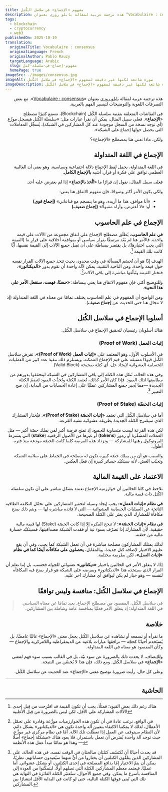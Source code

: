 ```yaml
---
title: مفهوم «الإجماع» في سلاسل الكُتل‏
description: هذه ترجمة عربية لمقالة بابلو روزي بعنوان ”Vocabulaire : consensus“
tags:
  - blockchain
  - cryptocurrency
  - web3
publishedOn: 2025-10-19
translation:
  originalTitle: Vocabulaire :‏ consensus
  originalLanguage: French
  originalAuthor: Pablo Rauzy
  targetLanguage: Arabic
  slug: مفهوم-إجماع-في-سلسلة-كتل
  homePage: true
imageSrc: ./images/consensus.jpg
imageAlt: صورة شائعة لكنها غير دقيقة لمفهوم «الإجماع» في سلاسل الكُتل
imageDescription: صورة شائعة لكنها غير دقيقة لمفهوم «الإجماع» في سلاسل الكُتل
---
```


<div lang="ar" dir="rtl" class="rtl">

هذه ترجمة عربية لمقالة [بابلو روزي](https://pablo.rauzy.name/) بعنوان «[Vocabulaire : consensus](https://p4bl0.net/post/2022/01/Vocabulaire-%3A-consensus)».‏
مع بعض التصرفات اللغوية والتوضيحات لتيسير الفهم بالعربية.

في النقاشات المتعلقة بتقنية سلسلة الكُتل (Blockchain)، نسمع كثيرًا مصطلح «**الإجماع**». فعلى سبيل المثال، يمكن أن نقرأ عبارات مثل: «سلسلة الكُتل هي<span class="rtl-highlight">سجل موزّع</span> (أي توجد نسخة من السجل موجودة عند كل المشاركين في الشبكة)، يُسجِّل المعاملات التي يحصل حولها <span class="rtl-highlight">إجماع</span> على الشبكة».

<p class="rtl-colored">ولكن، ماذا نعني هنا بمصطلح «الإجماع»؟ </p>

## الإجماع في اللغة المتداولة

في اللغة المتداولة، يحمل لفظ الإجماع دلالة اجتماعية وسياسية. وهو يعني أن الغالبية العظمى توافق على فكرة أو قرار، أشبه **بالإجماع الكامل**.

فعلى سبيل المثال، نقول إن قرارًا ما «**اتُّخذ بالإجماع**» إذا لم يعترض عليه أحد.

ولكي يكون الأمر أكثر وضوحًا، فإن مفهوم الاتفاق هنا يعني:

- «أنا موافق، هذا ما أريده، وهو ما ينسجم مع قناعاتي» **(إجماع قوي)**
- أو: «لا أعترض، وأراه مقبولًا» **(إجماع ضعيف)**

## الإجماع في علم الحاسوب

**في علم الحاسوب**، يُطلَق مصطلح الإجماع على اتفاق مجموعة من الآلات على قيمة واحدة. فالأمر هنا لم يَعُد مرتبطًا بقرار سياسي أو بموافقة أخلاقية على قرارٍ ما (القيمة التي يجب اختيارها)، بل يقتصر ببساطة على أن تصل جميع الآلات إلى القيمة نفسها، أيًّا كانت تلك القيمة [^1].

الهدف إذًا هو أن تُحسَم المسألة في وقت محدود، بحيث تتخذ جميع الآلات القرار نفسه حول قيمة واحدة. ومن الناحية التقنية، يمكن لآلة واحدة أن تقوم بدور **«الديكتاتور»**، فتختار القيمة وتُبلّغها مباشرة إلى باقي الآلات[^2].

وللتوضيح أكثر، فإن مفهوم الاتفاق هنا يعني ببساطة: **«حسنًا، فهمت، سنفعل الأمر على هذا النحو»**.

<p class="rtl-colored">
ومن الواضح أن المفهوم في علم الحاسوب يختلف تمامًا عن معناه في اللغة المتداولة (إذ لا مجال هنا حتى للحديث عن
<b>إجماع ضعيف</b>).
</p>

## أسلوبا الإجماع في سلاسل الكُتل

هناك أسلوبان رئيسيان لتحقيق الإجماع في سلاسل الكُتل.

### إثبات العمل (Proof of Work)

في الأسلوب الأول، وهو المعتمد على <span class="rtl-highlight">**«إثبات العمل (Proof of Work)»**</span>، تفرض سلاسل الكُتل قيودًا مسبقة على قيم الإجماع الممكنة. ويستلزم ذلك تنفيذ عدد كبير من العمليات الحسابية العشوائية لإيجاد حل، أي كتلة صحيحة (Valid Block).

وفي هذه الحالة، تُنقَل هذه الكتلة إلى باقي المشاركين في الشبكة ليتحققوا بدورهم من مطابقتها لتلك القيود. فإذا كان الأمر كذلك، تُعتمد الكتلة وتُحدَّث القيود لتضمّ الكتلة الجديدة —مما يُجبر جميع المشاركين عمليًا على إعادة الحسابات من البداية، إن صح التعبير [^3].

### إثبات الحصّة (Proof of Stake)

أما في سلاسل الكُتل التي تعتمد <span class="rtl-highlight">**«إثبات الحصّة (Proof of Stake)»**</span>، فيُختار المشارك الذي سيقترح الكتلة الجديدة بطريقة عشوائية تشبه القرعة.

لكن هذه القرعة ليست متساوية للجميع، إذ تمنح فرصة أكبر لمن يملك حصّة أكبر — مثل العملات المشفّرة أو رموز (**tokens**) أو غيرها من الأصول الرقمية (**stake**) التي يشترط البروتوكول رهنها للمشاركة — وتزداد هذه الفرصة كلما كانت الحصّة مودعة منذ فترة أطول.

والسبب هو أن من يملك حصّة كبيرة تكون له مصلحة في الحفاظ على سلامة الشبكة وتجنّب الغش، لأنه سيتكبّد خسائر كبيرة إن فعل العكس.

## الاعتماد على القيمة المالية

<p class="rtl-warning">
نلاحظ في كلتا الحالتين أن خوارزمية الإجماع تعتمد بشكل مباشر على أن تكون سلسلة الكُتل ذات قيمة مالية.
</p>

**في نظام «إثبات العمل»:**
يجب إيجاد وسيلة لتحفيز المشاركين على تحمّل التكلفة الطاقية الناتجة عن العمليات الحسابية العشوائية — التي لا فائدة مباشرة لها — ويتم ذلك بمنح مكافأة للمشارك الذي يعثر على الكتلة الصحيحة.

**في نظام «إثبات الحصّة»:**
لا تنجح الفكرة إلا إذا كانت الحصّة (Stake) لها قيمة مالية حقيقية. لأن المشارك إذا تصرّف بسوء نية أو فقدت الشبكة مصداقيتها، فسيتكبّد خسارة مالية من حصّته.

لذلك يمتلك المشاركون مصلحة مباشرة في أن تعمل الشبكة كما يجب، وفي أن يقع عليهم الاختيار لإضافة كتل جديدة. وبالمقابل، **يحصلون على مكافآت أيضًا كما في نظام «إثبات العمل»**، لكن بطريقة مختلفة.

إذًا، لا يتعلق الأمر في الحالتين باختيار **«ديكتاتور»** عشوائي للجولة فحسب، بل إننا نعلم أن القرار الذي سيتخذه هذا «الديكتاتور» ويفرضه على الشبكة هو قرار يمنح فيه المكافأة لنفسه — وهو خيار لم يكن ليوافق أي مشارك آخر عليه.

## الإجماع في سلاسل الكُتل: منافسة وليس توافقًا

> في سلاسل الكُتل، المقصود من مصطلح الإجماع، بعيد تمامًا عن معناه السياسي في اللغة المتداولة؛ إذ يتعلق الأمر فعليًا بمنافسة عامة وشاملة بين المشاركين.

## خلاصة

<p class="rtl-colored">
ما نقرأه أو نسمعه أو نشاهده عن سلاسل الكُتل يجعل معنى «الإجماع» غالبًا غامضًا، بل يُستَخدم أحيانًا كحجّة — ترافقها عبارات بلاغية عن الديمقراطية واللامركزية والإجماع — وكأن المقصود هو معناه في اللغة المتداولة.
</p>

وللإنصاف، لا يحدث ذلك بالضرورة عن سوء نيّة، بل في الغالب بسبب سوء فهم لمعنى «**الإجماع**» في سلاسل الكُتل. ومع ذلك، فإن هذا لا يُحسّن من النتيجة.

وعلى كل حال، رأيت ضرورة توضيح معنى «الإجماع» عند الحديث عن سلاسل الكُتل.

</p>

<div style="border-top: 1px solid #ccc; padding-top: 0.3em; margin-top: 1em;">
  <h2 style="margin-top: 1em; margin-bottom: 0; font-size: 1.5em;">الحاشية</h2>
</div>

  <div class="footnotes">

[^1]: هناك رغم ذلك بعض القيود؛ فمثلًا، يجب أن تكون القيمة قد اقتُرِحت من قِبل إحدى الآلات المشاركة على الأقل، لكن ليس بالضرورة من قِبل الأغلبية!

[^2]:
    في الواقع، نرغب عادةً في أن تكون هذه الخوارزميات موزَّعة وقادرة على تحمّل الأعطال، لذلك لا يمكننا الاكتفاء بتعيين آلة واحدة تكون هي «الديكتاتور» بشكل دائم، لأن النظام سيتوقف عن العمل إذا تعطّلت تلك الآلة.
    أمّا في نظام مركزي غير موزَّع، حيث توجد آلة واحدة يُفترض أن تعمل باستمرار، فلا يعود هناك «مشكلة إجماع» أصلًا — وهذا هو تمامًا مبدأ عمل هذه الأنظمة

[^3]:
    قد يحدث أحيانًا أن تُكتشَف كتلتان صالحتان في الوقت نفسه. في هذه الحالة، على المشاركين الذين يتلقّون الكتلتين أن يختاروا من أيٍّ منهما سيُعيدون حساباتهم.
    نظريًا، يمكن أن يتمّ الاختيار إمّا بدافع المصلحة في إحدى الكتلتين، أو بشكل عشوائي.
    أما عمليًا، فيعتمد معظم المشاركين الكتلة التي تصلهم أولًا، ليتمكّنوا من العودة إلى المنافسة بأسرع ما يمكن.
    وفي جميع الأحوال، ستُعتبَر الكتلة الفائزة في النهاية هي تلك التي تُبنى فوقها الكتلة التالية، حتى لو كانت في البداية الأقل انتشارًا بين المشاركين.

  </div>
</div>
